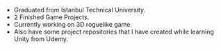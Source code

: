 - Graduated from Istanbul Technical University.
- 2 Finished Game Projects.
- Currently working on 3D roguelike game.
- Also have some project repositories that I have created while learning Unity from Udemy.
